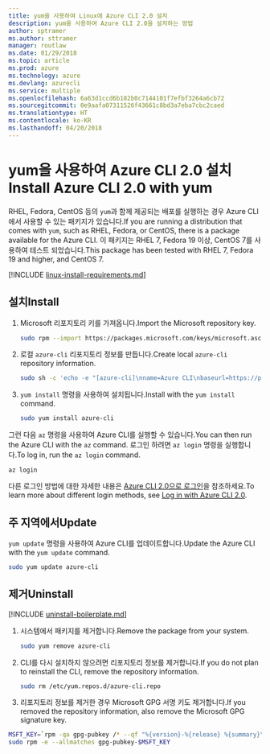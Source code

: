 ```yaml
---
title: yum을 사용하여 Linux에 Azure CLI 2.0 설치
description: yum을 사용하여 Azure CLI 2.0을 설치하는 방법
author: sptramer
ms.author: sttramer
manager: routlaw
ms.date: 01/29/2018
ms.topic: article
ms.prod: azure
ms.technology: azure
ms.devlang: azurecli
ms.service: multiple
ms.openlocfilehash: 6a63d1ccd6b182b0c7144101f7efbf3264a6cb72
ms.sourcegitcommit: 0e9aafa07311526f43661c8bd3a7eba7cbc2caed
ms.translationtype: HT
ms.contentlocale: ko-KR
ms.lasthandoff: 04/20/2018
---
```

# <a name="install-azure-cli-20-with-yum"></a><span data-ttu-id="66ec6-103">yum을 사용하여 Azure CLI 2.0 설치</span><span class="sxs-lookup"><span data-stu-id="66ec6-103">Install Azure CLI 2.0 with yum</span></span>

<span data-ttu-id="66ec6-104">RHEL, Fedora, CentOS 등의 `yum`과 함께 제공되는 배포를 실행하는 경우 Azure CLI에서 사용할 수 있는 패키지가 있습니다.</span><span class="sxs-lookup"><span data-stu-id="66ec6-104">If you are running a distribution that comes with `yum`, such as RHEL, Fedora, or CentOS, there is a package available for the Azure CLI.</span></span> <span data-ttu-id="66ec6-105">이 패키지는 RHEL 7, Fedora 19 이상, CentOS 7를 사용하여 테스트 되었습니다.</span><span class="sxs-lookup"><span data-stu-id="66ec6-105">This package has been tested with RHEL 7, Fedora 19 and higher, and CentOS 7.</span></span>

[!INCLUDE [linux-install-requirements.md](includes/linux-install-requirements.md)]

## <a name="install"></a><span data-ttu-id="66ec6-106">설치</span><span class="sxs-lookup"><span data-stu-id="66ec6-106">Install</span></span>

1. <span data-ttu-id="66ec6-107">Microsoft 리포지토리 키를 가져옵니다.</span><span class="sxs-lookup"><span data-stu-id="66ec6-107">Import the Microsoft repository key.</span></span>

   ```bash
   sudo rpm --import https://packages.microsoft.com/keys/microsoft.asc
   ```

2. <span data-ttu-id="66ec6-108">로컬 `azure-cli` 리포지토리 정보를 만듭니다.</span><span class="sxs-lookup"><span data-stu-id="66ec6-108">Create local `azure-cli` repository information.</span></span>

   ```bash
   sudo sh -c 'echo -e "[azure-cli]\nname=Azure CLI\nbaseurl=https://packages.microsoft.com/yumrepos/azure-cli\nenabled=1\ngpgcheck=1\ngpgkey=https://packages.microsoft.com/keys/microsoft.asc" > /etc/yum.repos.d/azure-cli.repo'
   ```

3. <span data-ttu-id="66ec6-109">`yum install` 명령을 사용하여 설치됩니다.</span><span class="sxs-lookup"><span data-stu-id="66ec6-109">Install with the `yum install` command.</span></span> 

   ```bash
   sudo yum install azure-cli
   ```

<span data-ttu-id="66ec6-110">그런 다음 `az` 명령을 사용하여 Azure CLI를 실행할 수 있습니다.</span><span class="sxs-lookup"><span data-stu-id="66ec6-110">You can then run the Azure CLI with the `az` command.</span></span> <span data-ttu-id="66ec6-111">로그인 하려면 `az login` 명령을 실행합니다.</span><span class="sxs-lookup"><span data-stu-id="66ec6-111">To log in, run the `az login` command.</span></span>

```azurecli
az login
```

<span data-ttu-id="66ec6-112">다른 로그인 방법에 대한 자세한 내용은 [Azure CLI 2.0으로 로그인](authenticate-azure-cli.md)을 참조하세요.</span><span class="sxs-lookup"><span data-stu-id="66ec6-112">To learn more about different login methods, see [Log in with Azure CLI 2.0](authenticate-azure-cli.md).</span></span>

## <a name="update"></a><span data-ttu-id="66ec6-113">주 지역에서</span><span class="sxs-lookup"><span data-stu-id="66ec6-113">Update</span></span>

<span data-ttu-id="66ec6-114">`yum update` 명령을 사용하여 Azure CLI를 업데이트합니다.</span><span class="sxs-lookup"><span data-stu-id="66ec6-114">Update the Azure CLI with the `yum update` command.</span></span>

```bash
sudo yum update azure-cli
```

## <a name="uninstall"></a><span data-ttu-id="66ec6-115">제거</span><span class="sxs-lookup"><span data-stu-id="66ec6-115">Uninstall</span></span>

[!INCLUDE [uninstall-boilerplate.md](includes/uninstall-boilerplate.md)]

1. <span data-ttu-id="66ec6-116">시스템에서 패키지를 제거합니다.</span><span class="sxs-lookup"><span data-stu-id="66ec6-116">Remove the package from your system.</span></span>

   ```bash
   sudo yum remove azure-cli
   ```

2. <span data-ttu-id="66ec6-117">CLI를 다시 설치하지 않으려면 리포지토리 정보를 제거합니다.</span><span class="sxs-lookup"><span data-stu-id="66ec6-117">If you do not plan to reinstall the CLI, remove the repository information.</span></span>

   ```bash
   sudo rm /etc/yum.repos.d/azure-cli.repo
   ```

3. <span data-ttu-id="66ec6-118">리포지토리 정보를 제거한 경우 Microsoft GPG 서명 키도 제거합니다.</span><span class="sxs-lookup"><span data-stu-id="66ec6-118">If you removed the repository information, also remove the Microsoft GPG signature key.</span></span>

  ```bash
  MSFT_KEY=`rpm -qa gpg-pubkey /* --qf "%{version}-%{release} %{summary}\n" | grep Microsoft | awk '{print $1}'`
  sudo rpm -e --allmatches gpg-pubkey-$MSFT_KEY
  ```
